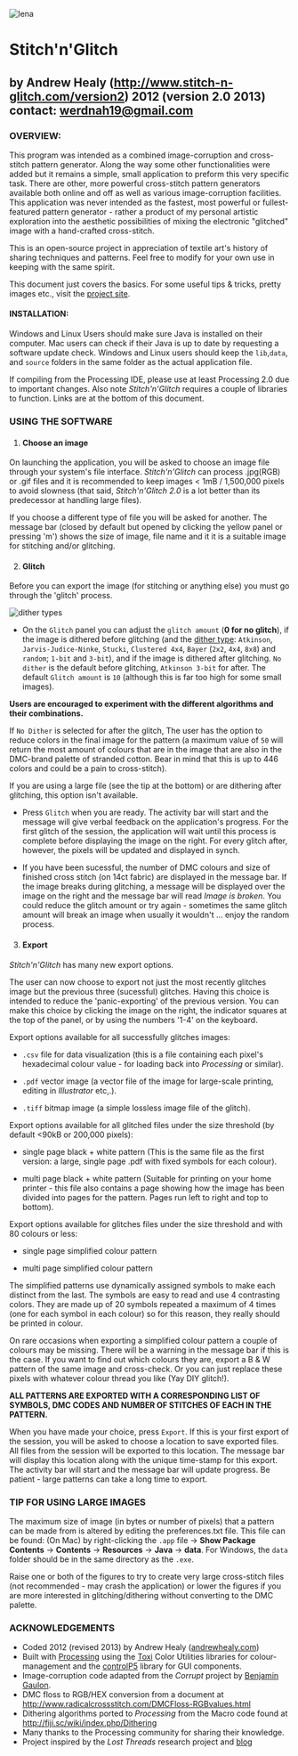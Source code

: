 ![lena](http://www.stitch-n-glitch.com/version2/images/bg3.gif)

# Stitch'n'Glitch
## by Andrew Healy (http://www.stitch-n-glitch.com/version2) 2012 (version 2.0 2013) contact: [werdnah19@gmail.com](mailto:werdnah19@gmail.com)

### OVERVIEW:

This program was intended as a combined image-corruption and cross-stitch pattern generator. Along the way some other functionalities were added but it remains a simple, small application to preform this very specific task. There are other, more powerful cross-stitch pattern generators available both online and off as well as various image-corruption facilities. This application was never intended as the fastest, most powerful or fullest-featured pattern generator - rather a product of my personal artistic exploration into the aesthetic possibilities of mixing the electronic "glitched" image with a hand-crafted cross-stitch.

This is an open-source project in appreciation of textile art's history of sharing techniques and patterns. Feel free to modify for your own use in keeping with the same spirit.

This document just covers the basics. For some useful tips & tricks, pretty images etc., visit the [project site](http://www.stitch-n-glitch.com/version2).

#### INSTALLATION:
Windows and Linux Users should make sure Java is installed on their computer. Mac users can check if their Java is up to date by requesting a software update check. Windows and Linux users should keep the `lib`,`data`, and `source` folders in the same folder as the actual application file.

If compiling from the Processing IDE, please use at least Processing 2.0 due to important changes. Also note *Stitch'n'Glitch* requires a couple of libraries to function. Links are at the bottom of this document.

### USING THE SOFTWARE

1. #### Choose an image

 On launching the application, you will be asked to choose an image file through your system's file interface. *Stitch'n'Glitch* can process .jpg(RGB) or .gif files and it is recommended to keep images < 1mB / 1,500,000 pixels to avoid slowness (that said, *Stitch'n'Glitch 2.0* is a lot better than its predecessor at handling large files).

 If you choose a different type of file you will be asked for another.
 The message bar (closed by default but opened by clicking the yellow panel or pressing 'm') shows the size of image, file name and it it is a suitable image for stitching and/or glitching.

2. #### Glitch

 Before you can export the image (for stitching or anything else) you must go through the 'glitch' process.

 ![dither types](http://www.stitch-n-glitch.com/version2/images/art/full/ditherCol.gif)

 * On the `Glitch` panel you can adjust the `glitch amount` (__0 for no glitch__), if the image is dithered before glitching (and the [dither type](https://en.wikipedia.org/wiki/Dither#Algorithms): `Atkinson`, `Jarvis-Judice-Ninke`, `Stucki`, `Clustered 4x4`, `Bayer` (`2x2`, `4x4`, `8x8`) and `random`; `1-bit` and `3-bit`), and if the image is dithered after glitching. `No dither` is the default before glitching, `Atkinson 3-bit` for after. The default `Glitch amount` is `10` (although this is far too high for some small images).

 __Users are encouraged to experiment with the different algorithms and their combinations.__

 If `No Dither` is selected for after the glitch, The user has the option to reduce colors in the final image for the pattern (a maximum value of `50` will return the most amount of colours that are in the image that are also in the DMC-brand palette of stranded cotton. Bear in mind that this is up to 446 colors and could be a pain to cross-stitch).

 If you are using a large file (see the tip at the bottom) or are dithering after glitching, this option isn't available.

 * Press `Glitch` when you are ready. The activity bar will start and the message will give verbal feedback on the application's progress. For the first glitch of the session, the application will wait until this process is complete before displaying the image on the right. For every glitch after, however, the pixels will be updated and displayed in synch.

 * If you have been sucessful, the number of DMC colours and size of finished cross stitch (on 14ct fabric) are displayed in the message bar. If the image breaks during glitching, a  message will be displayed over the image on the right and the message bar will read *Image is broken*. You could reduce the glitch amount or try again - sometimes the same glitch amount will break an image when usually it wouldn't … enjoy the random process.

3. #### Export

 *Stitch'n'Glitch* has many new export options.

 The user can now choose to export not just the most recently glitches image but the previous three (sucessful) glitches. Having this choice is intended to reduce the 'panic-exporting' of the previous version. You can make this choice by clicking the image on the right, the indicator squares at the top of the panel, or by using the numbers '1-4' on the keyboard.

 Export options available for all successfully glitches images:

 - `.csv` file for data visualization (this is a file containing each pixel's  hexadecimal colour value - for loading back into *Processing* or similar).

 - `.pdf` vector image (a vector file of the image for large-scale printing, editing in *Illustrator* etc,.).

 - `.tiff` bitmap image (a simple lossless image file of the glitch).

 Export options available for all glitched files under the size threshold (by default <90kB or 200,000 pixels):

 - single page black + white pattern (This is the same file as the first version: a large, single page .pdf with fixed symbols for each colour).

 - multi page black + white pattern (Suitable for printing on your home printer - this file also contains a page showing how the image has been divided into pages for the pattern. Pages run left to right and top to bottom).

 Export options available for glitches files under the size threshold and with 80 colours or less:

 - single page simplified colour pattern

 - multi page simplified colour pattern

 The simplified patterns use dynamically assigned symbols to make each distinct from the last. The symbols are easy to read and use 4 contrasting colors. They are made up of 20 symbols repeated a maximum of 4 times (one for each symbol in each colour) so for this reason, they really should be printed in colour.

 On rare occasions when exporting a simplified colour pattern a couple of colours may be missing. There will be a warning in the message bar if this is the case. If you want to find out which colours they are, export a B & W pattern of the same image and cross-check. Or you can just replace these pixels with whatever colour thread you like (Yay DIY glitch!).

 __ALL PATTERNS ARE EXPORTED WITH A CORRESPONDING LIST OF SYMBOLS, DMC CODES AND NUMBER OF STITCHES OF EACH IN THE PATTERN.__

 When you have made your choice, press `Export`. If this is your first export of the session, you will be asked to choose a location to save exported files. All files from the session will be exported to this location. The message bar will display this location along with the unique time-stamp for this export. The activity bar will start and the message bar will update progress. Be patient - large patterns can take a long time to export.

### TIP FOR USING LARGE IMAGES

The maximum size of image (in bytes or number of pixels) that a pattern can be made from is altered by editing the preferences.txt file. This file can be found: (On Mac) by right-clicking the `.app` file -> __Show Package Contents__ -> __Contents__ -> __Resources__ -> __Java__ -> __data__. For Windows, the `data` folder should be in the same directory as the `.exe`.

Raise one or both of the figures to try to create very large cross-stitch files (not recommended - may crash the application) or lower the figures if you are more interested in glitching/dithering without converting to the DMC palette.

### ACKNOWLEDGEMENTS

- Coded 2012 (revised 2013) by Andrew Healy ([andrewhealy.com](http://www.andrewhealy.com))
- Built with [Processing](http://processing.org) using the [Toxi](http://toxiclibs.org) Color Utilities libraries for colour-management and the [controlP5](http://sojamo.de/libraries/controlP5/) library for GUI components.
- Image-corruption code adapted from the *Corrupt* project by [Benjamin Gaulon](http://recyclism.com).
- DMC floss to RGB/HEX conversion from a document at http://www.radicalcrossstitch.com/DMCFloss-RGBvalues.html
- Dithering algorithms ported to *Processing* from the Macro code found at http://fiji.sc/wiki/index.php/Dithering
- Many thanks to the Processing community for sharing their knowledge.
- Project inspired by the *Lost Threads* research project and [blog](http://lostthreads.tumblr.com)

